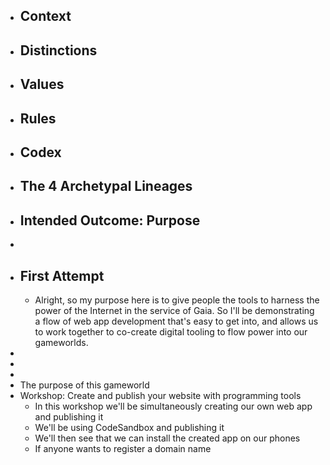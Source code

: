 - ## Context
- ## Distinctions
- ## Values
- ## Rules
- ## Codex
- ## The 4 Archetypal Lineages
- ## Intended Outcome: Purpose
-
- ## First Attempt
	- Alright, so my purpose here is to give people the tools to harness the power of the Internet in the service of Gaia. So I'll be demonstrating a flow of web app development that's easy to get into, and allows us to work together to co-create digital tooling to flow power into our gameworlds.
-
-
-
- The purpose of this gameworld
- Workshop: Create and publish your website with programming tools
	- In this workshop we'll be simultaneously creating our own web app and publishing it
	- We'll be using CodeSandbox and publishing it
	- We'll then see that we can install the created app on our phones
	- If anyone wants to register a domain name